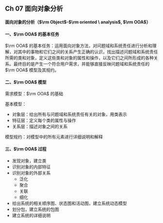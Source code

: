 ## Ch 07  面向对象分析

#### 面向对象的分析（$\rm Object$-$\rm oriented \ analysis$, $\rm OOA$）

#### 一、$\rm OOA$ 的基本任务

$\rm OOA$ 的基本任务：运用面向对象方法，对问题域和系统责任进行分析和理解，对其中的事物和它们之间的关系产生正确的认识，找出描述问题域和系统责任所需的类和对象，定义这些类和对象的属性和操作，以及它们之间所形成的各种关系。最终目的是产生一个符合用户需求，并能够直接反映问题域和系统责任的 $\rm OOA$ 模型及其规约。



#### 二、$\rm OOA$ 模型

需求模型：$\rm OOA$ 的基础

基本模型：

+ 对象层：给出所有与问题域和系统责任有关的对象，用类表示
+ 特征层：定义每个类的属性与操作
+ 关系层：描述对象之间的关系

模型规约：对模型中的所有元素进行详细说明和解释



#### 三、$\rm OOA$ 过程

+ 发现对象，建立类
+ 识别对象的内部特征
+ 识别对象的外部关系
	+ 泛化
	+ 聚合
	+ 关联
	+ 细化
+ 给出系统的相关顺序图、状态图和活动图，建立系统动态模型
+ 划分包，建立系统的包图
+ 建立系统的详细说明



















